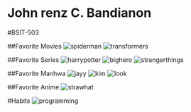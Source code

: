 # John renz C. Bandianon
#BSIT-503

##Favorite Movies
![spiderman](https://github.com/user-attachments/assets/73f1ea80-06bf-4c4a-81d5-91f04c8dd978)
![transformers](https://github.com/user-attachments/assets/f0450df9-d27c-46d5-80f9-0e7097dfa537)

##Favorite Series 
![harrypotter](https://github.com/user-attachments/assets/c23487fe-aa74-4f75-ae12-bd6678dcb791)
![bighero](https://github.com/user-attachments/assets/84c6db87-e0f6-47a9-bdd9-dde853bc6955)
![strangerthings](https://github.com/user-attachments/assets/559ae66c-dd20-47a9-a760-c6af0e5f5db5)

##Favorite Manhwa
![jayy](https://github.com/user-attachments/assets/ad8810ff-7a4f-42f9-9118-fdd0bc674f0e)
![kim](https://github.com/user-attachments/assets/d79f198f-7ead-4c4e-bd93-5420e3acf6ed)
![look](https://github.com/user-attachments/assets/c3719f6a-52c7-4cd3-b50d-cabddbd1b9ad)

##Favorite Anime
![strawhat](https://github.com/user-attachments/assets/b2c00de1-6509-44d6-917c-b883a749aa64)

#Habits
![programming](https://github.com/user-attachments/assets/b6b4bb6b-e81a-411e-bd6d-ebb501babf56)
